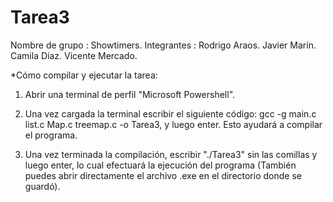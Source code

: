 # Tarea3
Nombre de grupo : Showtimers.
Integrantes : Rodrigo Araos.
              Javier Marín.
              Camila Díaz.
              Vicente Mercado.

*Cómo compilar y ejecutar la tarea:

1. Abrir una terminal de perfil "Microsoft Powershell".

2. Una vez cargada la terminal escribir el siguiente código:
gcc -g main.c list.c Map.c treemap.c -o Tarea3, y luego enter. Esto ayudará a compilar el programa.

3. Una vez terminada la compilación, escribir "./Tarea3" sin las comillas y luego enter, lo
cual efectuará la ejecución del programa
(También puedes abrir directamente el archivo .exe en el directorio donde se guardó).